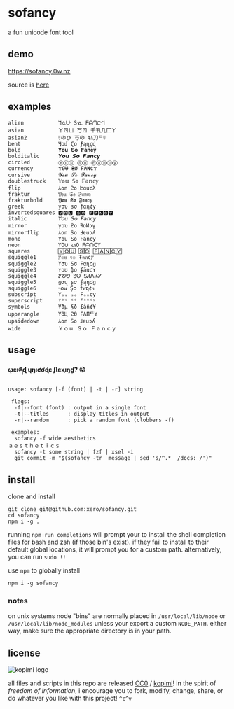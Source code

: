 # sofancy

a fun unicode font tool

## demo

https://sofancy.0w.nz

source is [here](https://github.com/xero/sofancy/blob/main/demo.html)

## examples

```
alien           ᖻᓍᑘ Sᓍ ᖴᗩᘉᑢᖻ
asian           ㄚㄖㄩ 丂ㄖ 千卂几匚ㄚ
asian2          ﾘのひ 丂の ｷﾑ刀ᄃﾘ
bent            Ӌօմ Ϛօ Ƒąղçվ
bold            𝐘𝐨𝐮 𝐒𝐨 𝐅𝐚𝐧𝐜𝐲
bolditalic      𝙔𝙤𝙪 𝙎𝙤 𝙁𝙖𝙣𝙘𝙮
circled         Ⓨⓞⓤ Ⓢⓞ Ⓕⓐⓝⓒⓨ
currency        ɎØɄ ₴Ø ₣₳₦₵Ɏ
cursive         𝓨𝓸𝓾 𝓢𝓸 𝓕𝓪𝓷𝓬𝔂
doublestruck    𝕐𝕠𝕦 𝕊𝕠 𝔽𝕒𝕟𝕔𝕪
flip            ⅄on Ƨo Էɑucλ
fraktur         𝔜𝔬𝔲 𝔖𝔬 𝔉𝔞𝔫𝔠𝔶
frakturbold     𝖄𝖔𝖚 𝕾𝖔 𝕱𝖆𝖓𝖈𝖞
greek           уσυ ѕσ ƒαη¢у
invertedsquares 🆈🅾🆄 🆂🅾 🅵🅰🅽🅲🆈
italic          𝘠𝘰𝘶 𝘚𝘰 𝘍𝘢𝘯𝘤𝘺
mirror          γoυ Ƨo ꟻɒИɔγ
mirrorflip      ⅄on So ꓞɐuɔʎ
mono            𝚈𝚘𝚞 𝚂𝚘 𝙵𝚊𝚗𝚌𝚢
neon            YOᑌ ᔕO ᖴᗩᑎᑕY
squares         🅈🄾🅄 🅂🄾 🄵🄰🄽🄲🅈
squiggle1       ץ๏ย ร๏ Ŧคภςץ
squiggle2       Yσυ Sσ Fαɳƈყ
squiggle3       ʏօʊ ֆօ ʄǟռƈʏ
squiggle4       ᎩᎧᏬ ᏕᎧ ᎦᏗᏁፈᎩ
squiggle5       ყơų ʂơ ʄąŋƈყ
squiggle6       ฯ໐น Ş໐ fคຖ¢ฯ
subscript       Yₒᵤ ₛₒ Fₐₙcy
superscript     ʸᵒᵘ ˢᵒ ᶠᵃⁿᶜʸ
symbols         ¥ðµ §ð £åñ¢¥
upperangle      YӨЦ ƧӨ FΛПᄃY
upsidedown      ⅄on So Ⅎɐuɔʎ
wide            Ｙｏｕ Ｓｏ Ｆａｎｃｙ
```

## usage

__ῳɛıཞɖ ųŋıƈơɖɛ ʄƖɛҳıŋɠ? 😜__

```
usage: sofancy [-f (font) | -t | -r] string

 flags:
  -f|--font (font) : output in a single font
  -t|--titles      : display titles in output
  -r|--random      : pick a random font (clobbers -f)

 examples:
  sofancy -f wide aesthetics
ａｅｓｔｈｅｔｉｃｓ
  sofancy -t some string | fzf | xsel -i
  git commit -m "$(sofancy -tr  message | sed 's/^.*  /docs: /')"
```

## install

clone and install
```
git clone git@github.com:xero/sofancy.git
cd sofancy
npm i -g .
```
running `npm run completions` will prompt your to install the shell completion files for bash and zsh (if those bin's exist). if they fail to install to their default global locations, it will prompt you for a custom path. alternatively, you can run `sudo !!`

use `npm` to globally install

`npm i -g sofancy`

### notes

on unix systems node "bins" are normally placed in `/usr/local/lib/node` or `/usr/local/lib/node_modules` unless your export a custom `NODE_PATH`. either way, make sure the appropriate directory is in your path.

## license

![kopimi logo](https://gist.githubusercontent.com/xero/cbcd5c38b695004c848b73e5c1c0c779/raw/6b32899b0af238b17383d7a878a69a076139e72d/kopimi-sm.png)

all files and scripts in this repo are released [CC0](https://creativecommons.org/publicdomain/zero/1.0/) / [kopimi](https://kopimi.com)! in the spirit of _freedom of information_, i encourage you to fork, modify, change, share, or do whatever you like with this project! `^c^v`
